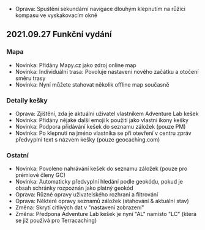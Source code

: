 - Oprava: Spuštění sekundární navigace dlouhým klepnutím na růžici kompasu ve vyskakovacím okně

## 2021.09.27 Funkční vydání

### Mapa
- Novinka: Přidány Mapy.cz jako zdroj online map
- Novinka: Individuální trasa: Povoluje nastavení nového začátku a otočení směru trasy
- Novinka: Nyní můžete stahovat několik offline map současně

### Detaily kešky
- Oprava: Zjištění, zda je aktuální uživatel vlastníkem Adventure Lab kešek
- Novinka: Přidány nějaké další emoji k použití jako vlastní ikony kešky
- Novinka: Podpora přidávání kešek do seznamu záložek (pouze PM)
- Novinka: Po klepnutí na jméno vlastníka se při otevření v centru zpráv předvyplní text s názvem kešky (pouze geocaching.com)

### Ostatní
- Novinka: Povoleno nahrávání kešek do seznamu záložek (pouze pro prémiové členy GC)
- Novinka: Automaticky předvyplní hledání podle geokódu, pokud je obsah schránky rozpoznán jako platný geokód
- Oprava: Různé opravy uživatelského rozhraní a filtrování
- Oprava: Některé opravy seznamů záložek (stahování & aktuální stav)
- Změna: Skrytí citlivých dat v "nastavení zobrazení"
- Změna: Předpona Adventure Lab kešek je nyní "AL" namísto "LC" (která se již používá pro Terracaching)
